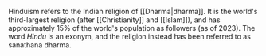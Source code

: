 Hinduism refers to the Indian religion of [[Dharma|dharma]]. It is the world's third-largest religion (after [[Christianity]] and [[Islam]]), and has approximately 15% of the world's population as followers (as of 2023). The word *Hindu* is an exonym, and the religion instead has been referred to as sanathana dharma.